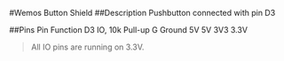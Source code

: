 #Wemos Button Shield
##Description
Pushbutton connected with pin D3

##Pins
    Pin		Function
    D3		IO, 10k Pull-up
    G		Ground
    5V		5V
    3V3		3.3V

>All IO pins are running on 3.3V.
